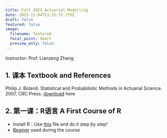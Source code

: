 ```yaml
---
title: Fall 2023 Actuarial Modelling
date: 2023-11-04T13:25:37.775Z
draft: false
featured: false
image:
  filename: featured
  focal_point: Smart
  preview_only: false
---
```


Instructor: Prof. Lianzeng Zhang

## 1. 课本 Textbook and References
Philip J. Boland. Statistical and Probabilistic Methods in
Actuarial Science. 2007, CRC Press. [download](https://yuanzhuang.xyz/uploads/Statistical%20and%20Probabilistic%20Methods%20in%20Actuarial%20Science.pdf) here

## 2. 第一课：R语言 A First Course of R
- Install R：Use [this](https://yuanzhuang.xyz/uploads/Install_R.pdf) file and do it step by step!
- [Beamer](https://yuanzhuang.xyz/uploads/BasicR.pdf) used during the course